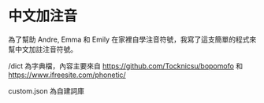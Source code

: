 # 中文加注音

為了幫助 Andre, Emma 和 Emily 在家裡自學注音符號，我寫了這支簡單的程式來幫中文加註注音符號。

/dict 為字典檔，內容主要來自 https://github.com/Tocknicsu/bopomofo 和 https://www.ifreesite.com/phonetic/

custom.json 為自建詞庫
